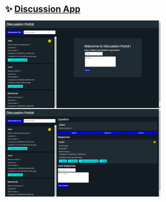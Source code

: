 # ✨ [Discussion App](https://discussion-app-3p34g81bubl09q9763.web.codequotient.com/)

![ss1](./ss1.png)
![ss2](./ss2.png)
